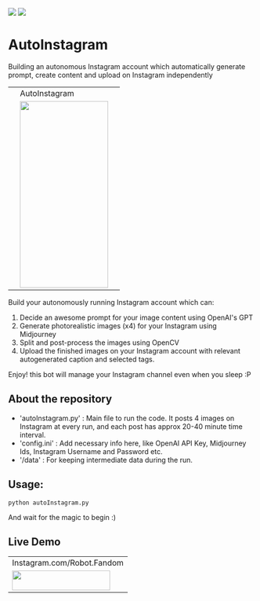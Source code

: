 <a href="https://linkedin.com/in/2vin"><img src="https://img.shields.io/badge/LinkedIn-0077B5?style=for-the-badge&logo=linkedin&logoColor=white"></img></a>
<a href="https://connect.vin"><img src="https://img.shields.io/badge/website-FF6A00?style=for-the-badge&logo=About.me&logoColor=white"></img></a>

# AutoInstagram
Building an autonomous Instagram account which automatically generate prompt, create content and upload on Instagram independently


<table>
  <tr>
    <td></td>
    <td>AutoInstagram</td>
    <td></td>
  </tr>
  <tr>
    <td></td>
    <td><a href="https://www.instagram.com/robot.fandom/"> <img src="https://user-images.githubusercontent.com/38634222/272082421-e35c8083-3924-4951-9945-8314432b8419.gif" width=180 height=380></a></td>
    <td></td>
  </tr>
 </table>
 
Build your autonomously running Instagram account which can:
1. Decide an awesome prompt for your image content using OpenAI's GPT
2. Generate photorealistic images (x4) for your Instagram using Midjourney
3. Split and post-process the images using OpenCV
4. Upload the finished images on your Instagram account with relevant autogenerated caption and selected tags.

Enjoy! this bot will manage your Instagram channel even when you sleep :P

## About the repository
* 'autoInstagram.py' : Main file to run the code. It posts 4 images on Instagram at every run, and each post has approx 20-40 minute time interval.
* 'config.ini' : Add necessary info here, like OpenAI API Key, Midjourney Ids, Instagram Username and Password etc.
* '/data' : For keeping intermediate data during the run.

## Usage:
```
python autoInstagram.py
```
And wait for the magic to begin :)


## Live Demo

<table>
  <tr>
    <td>Instagram.com/Robot.Fandom</td>
  </tr>
  <tr>
    <td><a href="https://www.instagram.com/robot.fandom/"> <img src="https://encrypted-tbn0.gstatic.com/images?q=tbn:ANd9GcSNcKr32CJ577C8VhIEYYRMDrfSifhtUYScuBwDehVI5wbyX5FcvmEHuz8wA_9CCsh_mw&usqp=CAU" width=200 height=40> </a> </td>
  </tr>
 </table>

